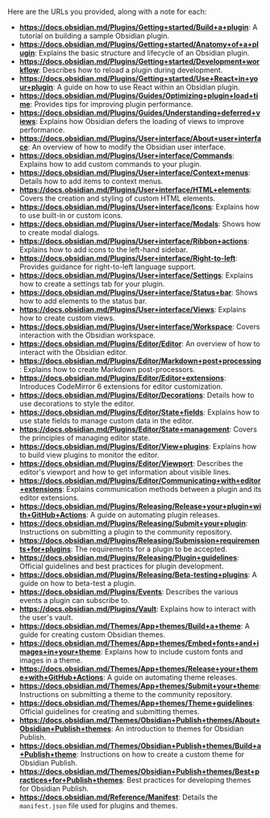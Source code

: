 Here are the URLs you provided, along with a note for each:

*   **https://docs.obsidian.md/Plugins/Getting+started/Build+a+plugin**: A tutorial on building a sample Obsidian plugin.
*   **https://docs.obsidian.md/Plugins/Getting+started/Anatomy+of+a+plugin**: Explains the basic structure and lifecycle of an Obsidian plugin.
*   **https://docs.obsidian.md/Plugins/Getting+started/Development+workflow**: Describes how to reload a plugin during development.
*   **https://docs.obsidian.md/Plugins/Getting+started/Use+React+in+your+plugin**: A guide on how to use React within an Obsidian plugin.
*   **https://docs.obsidian.md/Plugins/Guides/Optimizing+plugin+load+time**: Provides tips for improving plugin performance.
*   **https://docs.obsidian.md/Plugins/Guides/Understanding+deferred+views**: Explains how Obsidian defers the loading of views to improve performance.
*   **https://docs.obsidian.md/Plugins/User+interface/About+user+interface**: An overview of how to modify the Obsidian user interface.
*   **https://docs.obsidian.md/Plugins/User+interface/Commands**: Explains how to add custom commands to your plugin.
*   **https://docs.obsidian.md/Plugins/User+interface/Context+menus**: Details how to add items to context menus.
*   **https://docs.obsidian.md/Plugins/User+interface/HTML+elements**: Covers the creation and styling of custom HTML elements.
*   **https://docs.obsidian.md/Plugins/User+interface/Icons**: Explains how to use built-in or custom icons.
*   **https://docs.obsidian.md/Plugins/User+interface/Modals**: Shows how to create modal dialogs.
*   **https://docs.obsidian.md/Plugins/User+interface/Ribbon+actions**: Explains how to add icons to the left-hand sidebar.
*   **https://docs.obsidian.md/Plugins/User+interface/Right-to-left**: Provides guidance for right-to-left language support.
*   **https://docs.obsidian.md/Plugins/User+interface/Settings**: Explains how to create a settings tab for your plugin.
*   **https://docs.obsidian.md/Plugins/User+interface/Status+bar**: Shows how to add elements to the status bar.
*   **https://docs.obsidian.md/Plugins/User+interface/Views**: Explains how to create custom views.
*   **https://docs.obsidian.md/Plugins/User+interface/Workspace**: Covers interaction with the Obsidian workspace.
*   **https://docs.obsidian.md/Plugins/Editor/Editor**: An overview of how to interact with the Obsidian editor.
*   **https://docs.obsidian.md/Plugins/Editor/Markdown+post+processing**: Explains how to create Markdown post-processors.
*   **https://docs.obsidian.md/Plugins/Editor/Editor+extensions**: Introduces CodeMirror 6 extensions for editor customization.
*   **https://docs.obsidian.md/Plugins/Editor/Decorations**: Details how to use decorations to style the editor.
*   **https://docs.obsidian.md/Plugins/Editor/State+fields**: Explains how to use state fields to manage custom data in the editor.
*   **https://docs.obsidian.md/Plugins/Editor/State+management**: Covers the principles of managing editor state.
*   **https://docs.obsidian.md/Plugins/Editor/View+plugins**: Explains how to build view plugins to monitor the editor.
*   **https://docs.obsidian.md/Plugins/Editor/Viewport**: Describes the editor's viewport and how to get information about visible lines.
*   **https://docs.obsidian.md/Plugins/Editor/Communicating+with+editor+extensions**: Explains communication methods between a plugin and its editor extensions.
*   **https://docs.obsidian.md/Plugins/Releasing/Release+your+plugin+with+GitHub+Actions**: A guide on automating plugin releases.
*   **https://docs.obsidian.md/Plugins/Releasing/Submit+your+plugin**: Instructions on submitting a plugin to the community repository.
*   **https://docs.obsidian.md/Plugins/Releasing/Submission+requirements+for+plugins**: The requirements for a plugin to be accepted.
*   **https://docs.obsidian.md/Plugins/Releasing/Plugin+guidelines**: Official guidelines and best practices for plugin development.
*   **https://docs.obsidian.md/Plugins/Releasing/Beta-testing+plugins**: A guide on how to beta-test a plugin.
*   **https://docs.obsidian.md/Plugins/Events**: Describes the various events a plugin can subscribe to.
*   **https://docs.obsidian.md/Plugins/Vault**: Explains how to interact with the user's vault.
*   **https://docs.obsidian.md/Themes/App+themes/Build+a+theme**: A guide for creating custom Obsidian themes.
*   **https://docs.obsidian.md/Themes/App+themes/Embed+fonts+and+images+in+your+theme**: Explains how to include custom fonts and images in a theme.
*   **https://docs.obsidian.md/Themes/App+themes/Release+your+theme+with+GitHub+Actions**: A guide on automating theme releases.
*   **https://docs.obsidian.md/Themes/App+themes/Submit+your+theme**: Instructions on submitting a theme to the community repository.
*   **https://docs.obsidian.md/Themes/App+themes/Theme+guidelines**: Official guidelines for creating and submitting themes.
*   **https://docs.obsidian.md/Themes/Obsidian+Publish+themes/About+Obsidian+Publish+themes**: An introduction to themes for Obsidian Publish.
*   **https://docs.obsidian.md/Themes/Obsidian+Publish+themes/Build+a+Publish+theme**: Instructions on how to create a custom theme for Obsidian Publish.
*   **https://docs.obsidian.md/Themes/Obsidian+Publish+themes/Best+practices+for+Publish+themes**: Best practices for developing themes for Obsidian Publish.
*   **https://docs.obsidian.md/Reference/Manifest**: Details the `manifest.json` file used for plugins and themes.